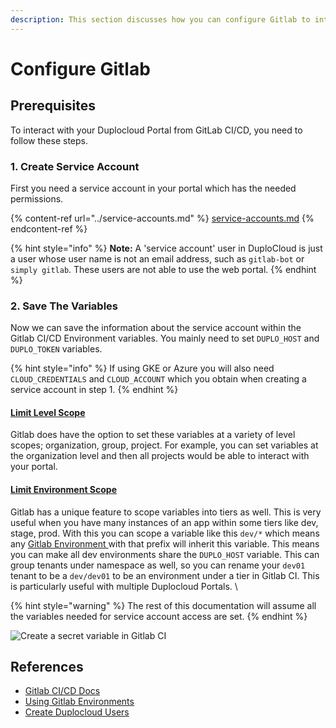 ```yaml
---
description: This section discusses how you can configure Gitlab to integrate with Duplo
---
```


# Configure Gitlab

## Prerequisites

To interact with your Duplocloud Portal from GitLab CI/CD, you need to follow these steps.&#x20;

### 1. Create Service Account

First you need a service account in your portal which has the needed permissions.&#x20;

{% content-ref url="../service-accounts.md" %}
[service-accounts.md](../service-accounts.md)
{% endcontent-ref %}

{% hint style="info" %}
**Note:** A 'service account' user in DuploCloud is just a user whose user name is not an email address, such as `gitlab-bot` or `simply gitlab`. These users are not able to use the web portal.
{% endhint %}

### 2. Save The Variables

Now we can save the information about the service account within the Gitlab CI/CD Environment variables. You mainly need to set `DUPLO_HOST` and `DUPLO_TOKEN` variables.&#x20;

{% hint style="info" %}
If using GKE or Azure you will also need `CLOUD_CREDENTIALS` and `CLOUD_ACCOUNT` which you obtain when creating a service account in step 1.&#x20;
{% endhint %}

#### [Limit Level Scope ](https://docs.gitlab.com/ee/ci/variables/#for-a-project)

Gitlab does have the option to set these variables at a variety of level scopes; organization, group, project. For example, you can set variables at the organization level and then all projects would be able to interact with your portal.&#x20;

#### [Limit Environment Scope](https://docs.gitlab.com/ee/ci/environments/index.html#limit-the-environment-scope-of-a-cicd-variable)

Gitlab has a unique feature to scope variables into tiers as well. This is very useful when you have many instances of an app within some tiers like dev, stage, prod. With this you can scope a variable like this `dev/*` which means any [Gitlab Environment ](https://docs.gitlab.com/ee/ci/environments/)with that prefix will inherit this variable. This means you can make all dev environments share the `DUPLO_HOST` variable. This can group tenants under namespace as well, so you can rename your `dev01` tenant to be a `dev/dev01` to be an environment under a tier in Gitlab CI. This is particularly useful with multiple Duplocloud Portals.  \


{% hint style="warning" %}
The rest of this documentation will assume all the variables needed for service account access are set.&#x20;
{% endhint %}

![Create a secret variable in Gitlab CI](../../.gitbook/assets/gitlab-var.jpg)

## References

* [Gitlab CI/CD Docs](https://docs.gitlab.com/ee/topics/build\_your\_application.html)
* [Using Gitlab Environments](https://docs.gitlab.com/ee/ci/environments/)
* [Create Duplocloud Users](../../access-control/add-edit-or-delete-a-user.md)
